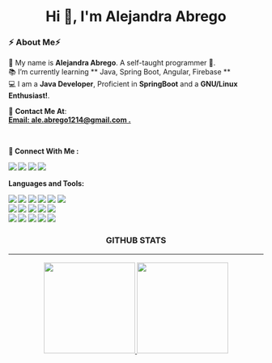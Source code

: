 <h1 align="center">Hi 👋, I'm Alejandra Abrego</h1>

<h3>⚡️ About Me⚡️</h3>

<p>
  🙋 My name is <b>Alejandra Abrego</b>. A self-taught programmer 👀.<br/>
  📚 I’m currently learning ** Java, Spring Boot, Angular, Firebase ** <br/>
  💻 I am a <b>Java Developer</b>, Proficient in <b>SpringBoot</b> and a <b>GNU/Linux Enthusiast!</b>. <br/>
</p>
<p>
  🔗 <b>Contact Me At</b>: <br/>
  <b><a href="mailto:ale.abrego1214@gmail.com">Email: </>ale.abrego1214@gmail.com .</a></p><br/> 
 
<p>
  📣 Connect With Me :<br/>
   
  <a href="mailto:ale.abrego1214@gmail.com?subject=[GitHub]%20🔥%20Want%20To%20contact&body=Hello Alejandra%20..."><img src="https://img.shields.io/badge/e‑mail-D14836.svg?style=for-the-badge&logo=GMail&logoColor=white"/></a>
  <a href="https://instagram.com/ale.abrego14"><img src="https://img.shields.io/badge/instagram-E4405F.svg?style=for-the-badge&logo=instagram&logoColor=white"/></a>
  <a href="https://linkedin.com/in/alejandra-abrego"><img src="https://img.shields.io/badge/linkedin-0077B5.svg?style=for-the-badge&logo=linkedin&logoColor=white"/></a>
    <a href="https://twitter.com/aleaabrego1"><img src="https://img.shields.io/badge/twitter-0077B5.svg?style=for-the-badge&logo=twitter&logoColor=white"/></a>
</p>

**Languages and Tools:**

  <p > 
    <img src="https://img.shields.io/badge/-Java-EC4D37?style=flat-square&logo=java&logoColor=white"/> 
    <img src="https://img.shields.io/badge/-Spring-5e8d5a?style=flat-square&logo=Spring&logoColor=white"/>
    <img src="https://img.shields.io/badge/-Eclipse-572364?style=flat-square&logo=Eclipse&logoColor=white"/>
    <img src="https://img.shields.io/badge/-PHP-336791?style=flat-square&logo=PHP&logoColor=white"/>
    <img src="https://img.shields.io/badge/-Laravel-cc0000?style=flat-square&logo=Laravel&logoColor=white"/>
    <img src="https://img.shields.io/badge/-WordPress-336791?style=flat-square&logo=WordPress&logoColor=white"/> </br>
    <img src="https://img.shields.io/badge/-JavaScript-ffa500?style=flat-square&logo=JavaScript&logoColor=white"/>
    <img src="https://img.shields.io/badge/-Angular-ff0000?style=flat-square&logo=Angular&logoColor=white"/>
    <img src="https://img.shields.io/badge/-Git-F44D27?style=flat-square&logo=Git&logoColor=white"/>
    <img src="https://img.shields.io/badge/-Android%20Studio-42B883?style=flat-square&logo=Android&logoColor=white"/>
    <img src="https://img.shields.io/badge/-Kotlin-FA6400?style=flat-square&logo=kotlin&logoColor=white"/> </br>
    <img src="https://img.shields.io/badge/-HTML5-E34F26?style=flat-square&logo=HTML5&logoColor=white"/>
    <img src="https://img.shields.io/badge/-CSS3-1572B6?style=flat-square&logo=CSS3&logoColor=white"/>
    <img src="https://img.shields.io/badge/-MySQL-4ca3dd?style=flat-square&logo=MySQL&logoColor=white"/>
    <img src="https://img.shields.io/badge/-Postgresql-336791?style=flat-square&logo=Postgresql&logoColor=white"/>
    <img src="https://img.shields.io/badge/-Firebase-F6820D?style=flat-square&logo=FireBase&logoColor=white"/>
  </p>

<h3 align="center">GITHUB STATS<hr/></h3>

<p align="center">
<a href="https://github.com/Abregoo">
  <img height="180em" src="https://github-readme-stats-eight-theta.vercel.app/api?username=Abregoo&show_icons=true&theme=darcula&include_all_commits=true&count_private=true"/>
  <img height="180em" src="https://github-readme-stats-eight-theta.vercel.app/api/top-langs/?username=Abregoo&layout=compact&langs_count=8&theme=darcula"/>
</a>
</p>

